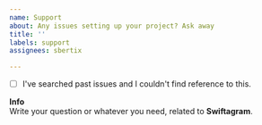 ```yaml
---
name: Support
about: Any issues setting up your project? Ask away
title: ''
labels: support
assignees: sbertix

---
```


- [ ] I've searched past issues and I couldn't find reference to this. 

**Info**  
Write your question or whatever you need, related to **Swiftagram**.

